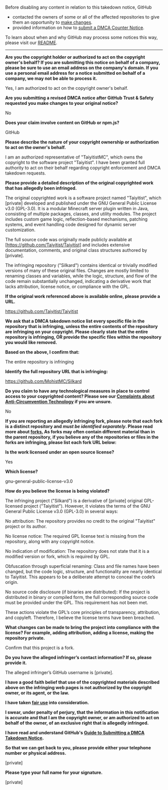 Before disabling any content in relation to this takedown notice, GitHub
- contacted the owners of some or all of the affected repositories to give them an opportunity to [make changes](https://docs.github.com/en/github/site-policy/dmca-takedown-policy#a-how-does-this-actually-work).
- provided information on how to [submit a DMCA Counter Notice](https://docs.github.com/en/articles/guide-to-submitting-a-dmca-counter-notice).

To learn about when and why GitHub may process some notices this way, please visit our [README](https://github.com/github/dmca/blob/master/README.md#anatomy-of-a-takedown-notice).

---

**Are you the copyright holder or authorized to act on the copyright owner's behalf? If you are submitting this notice on behalf of a company, please be sure to use an email address on the company's domain. If you use a personal email address for a notice submitted on behalf of a company, we may not be able to process it.**

Yes, I am authorized to act on the copyright owner's behalf.

**Are you submitting a revised DMCA notice after GitHub Trust & Safety requested you make changes to your original notice?**

No

**Does your claim involve content on GitHub or npm.js?**

GitHub

**Please describe the nature of your copyright ownership or authorization to act on the owner's behalf.**

I am an authorized representative of "TaiyitistMC", which owns the copyright to the software project "Taiyitist". I have been granted full authority to act on their behalf regarding copyright enforcement and DMCA takedown requests.

**Please provide a detailed description of the original copyrighted work that has allegedly been infringed.**

The original copyrighted work is a software project named "Taiyitist", which [private] developed and published under the GNU General Public License v3.0 (GPL-3.0). It is a modular Minecraft server plugin written in Java, consisting of multiple packages, classes, and utility modules. The project includes custom game logic, reflection-based mechanisms, patching systems, and event handling code designed for dynamic server customization.

The full source code was originally made publicly available at [https://github.com/Taiyitist/Taiyitist] and includes extensive documentation, comments, and original class structures authored by [private].

The infringing repository ("Silkard") contains identical or trivially modified versions of many of these original files. Changes are mostly limited to renaming classes and variables, while the logic, structure, and flow of the code remain substantially unchanged, indicating a derivative work that lacks attribution, license notice, or compliance with the GPL.

**If the original work referenced above is available online, please provide a URL.**

https://github.com/Taiyitist/Taiyitist

**We ask that a DMCA takedown notice list every specific file in the repository that is infringing, unless the entire contents of the repository are infringing on your copyright. Please clearly state that the entire repository is infringing, OR provide the specific files within the repository you would like removed.**

**Based on the above, I confirm that:**

The entire repository is infringing

**Identify the full repository URL that is infringing:**

https://github.com/MohistMC/Silkard

**Do you claim to have any technological measures in place to control access to your copyrighted content? Please see our <a href="https://docs.github.com/articles/guide-to-submitting-a-dmca-takedown-notice#complaints-about-anti-circumvention-technology">Complaints about Anti-Circumvention Technology</a> if you are unsure.**

No

**If you are reporting an allegedly infringing fork, please note that each fork is a distinct repository and <i>must be identified separately</i>. Please read more about <a href="https://docs.github.com/articles/dmca-takedown-policy#b-what-about-forks-or-whats-a-fork">forks.</a> As forks may often contain different material than in the parent repository, if you believe any of the repositories or files in the forks are infringing, please list each fork URL below:**

**Is the work licensed under an open source license?**

Yes

**Which license?**

gnu-general-public-license-v3.0

**How do you believe the license is being violated?**

The infringing project ("Silkard") is a derivative of [private] original GPL-licensed project ("Taiyitist"). However, it violates the terms of the GNU General Public License v3.0 (GPL-3.0) in several ways:

No attribution: The repository provides no credit to the original "Taiyitist" project or its author.

No license notice: The required GPL license text is missing from the repository, along with any copyright notice.

No indication of modification: The repository does not state that it is a modified version or fork, which is required by GPL.

Obfuscation through superficial renaming: Class and file names have been changed, but the code logic, structure, and functionality are nearly identical to Taiyitist. This appears to be a deliberate attempt to conceal the code’s origin.

No source code disclosure (if binaries are distributed): If the project is distributed in binary or compiled form, the full corresponding source code must be provided under the GPL. This requirement has not been met.

These actions violate the GPL’s core principles of transparency, attribution, and copyleft. Therefore, I believe the license terms have been breached.

**What changes can be made to bring the project into compliance with the license? For example, adding attribution, adding a license, making the repository private.**

Confirm that this project is a fork.

**Do you have the alleged infringer’s contact information? If so, please provide it.**

The alleged infringer’s GitHub username is [private].

**I have a good faith belief that use of the copyrighted materials described above on the infringing web pages is not authorized by the copyright owner, or its agent, or the law.**

**I have taken <a href="https://www.lumendatabase.org/topics/22">fair use</a> into consideration.**

**I swear, under penalty of perjury, that the information in this notification is accurate and that I am the copyright owner, or am authorized to act on behalf of the owner, of an exclusive right that is allegedly infringed.**

**I have read and understand GitHub's <a href="https://docs.github.com/articles/guide-to-submitting-a-dmca-takedown-notice/">Guide to Submitting a DMCA Takedown Notice</a>.**

**So that we can get back to you, please provide either your telephone number or physical address.**

[private]

**Please type your full name for your signature.**

[private]
